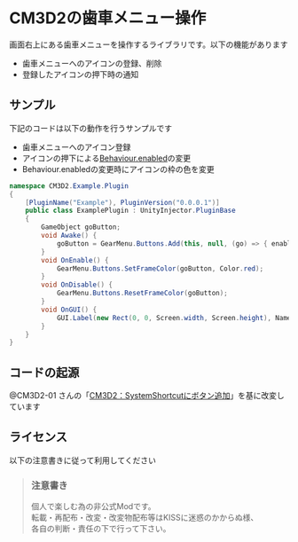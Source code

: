 # CM3D2の歯車メニュー操作

画面右上にある歯車メニューを操作するライブラリです。以下の機能があります

 - 歯車メニューへのアイコンの登録、削除
 - 登録したアイコンの押下時の通知


## サンプル

下記のコードは以下の動作を行うサンプルです

 - 歯車メニューへのアイコン登録
 - アイコンの押下による[Behaviour.enabled](http://docs.unity3d.com/ScriptReference/Behaviour-enabled.html)の変更
 - Behaviour.enabledの変更時にアイコンの枠の色を変更

```C#
namespace CM3D2.Example.Plugin
{
    [PluginName("Example"), PluginVersion("0.0.0.1")]
    public class ExamplePlugin : UnityInjector.PluginBase
    {
        GameObject goButton;
        void Awake() {
            goButton = GearMenu.Buttons.Add(this, null, (go) => { enabled = !enabled; });
        }
        void OnEnable() {
            GearMenu.Buttons.SetFrameColor(goButton, Color.red);
        }
        void OnDisable() {
            GearMenu.Buttons.ResetFrameColor(goButton);
        }
        void OnGUI() {
            GUI.Label(new Rect(0, 0, Screen.width, Screen.height), Name);
        }
    }
}
```


## コードの起源

@CM3D2-01 さんの「[CM3D2：SystemShortcutにボタン追加](https://gist.github.com/CM3D2-01/adcf5072ff5ba812858a)」を基に改変しています


## ライセンス

以下の注意書きに従って利用してください

> ### 注意書き
>
> 個人で楽しむ為の非公式Modです。<br/>
> 転載・再配布・改変・改変物配布等はKISSに迷惑のかからぬ様、<br/>
> 各自の判断・責任の下で行って下さい。
